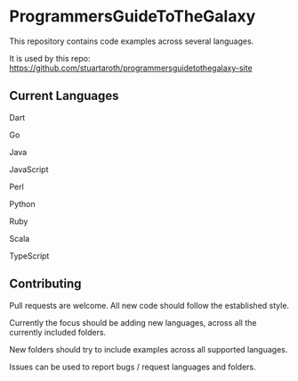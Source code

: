 # ProgrammersGuideToTheGalaxy

This repository contains code examples across several languages.

It is used by this repo:
https://github.com/stuartaroth/programmersguidetothegalaxy-site

## Current Languages

Dart

Go

Java

JavaScript

Perl

Python

Ruby

Scala

TypeScript

## Contributing

Pull requests are welcome. All new code should follow the established style.

Currently the focus should be adding new languages, across all the currently included folders.

New folders should try to include examples across all supported languages.

Issues can be used to report bugs / request languages and folders.
